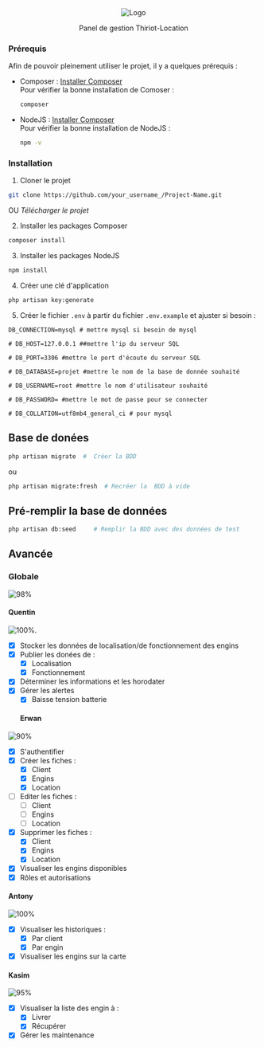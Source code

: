 <a name="readme-top"></a>
<br />
<div align="center">
 <img src="https://thiriot-locations.com/charte/logo.png" alt="Logo">

  <p align="center">
 Panel de gestion Thiriot-Location
  </p>
</div>

### Prérequis

Afin de pouvoir pleinement utiliser le projet, il y a quelques prérequis : 
* Composer : [Installer Composer](https://getcomposer.org/) <br/>
Pour vérifier la bonne installation de Comoser : 
  ```sh
  composer
  ```
* NodeJS : [Installer Composer](https://nodejs.org/en/download) <br/>
Pour vérifier la bonne installation de NodeJS : 
  ```sh
  npm -v
  ```

### Installation

1. Cloner le projet
```sh
git clone https://github.com/your_username_/Project-Name.git
```
OU
  *Télécharger le projet*

2. Installer les packages Composer
```sh
composer install
```
3. Installer les packages NodeJS
```sh
npm install
```
4. Créer une clé d'application 
```bash
php artisan key:generate
```
5. Créer le fichier ```.env``` à partir du fichier ```.env.example``` et ajuster si besoin :
```env
DB_CONNECTION=mysql # mettre mysql si besoin de mysql 
  
# DB_HOST=127.0.0.1 ##mettre l'ip du serveur SQL
  
# DB_PORT=3306 #mettre le port d'écoute du serveur SQL

# DB_DATABASE=projet #mettre le nom de la base de donnée souhaité
  
# DB_USERNAME=root #mettre le nom d'utilisateur souhaité
  
# DB_PASSWORD= #mettre le mot de passe pour se connecter
  
# DB_COLLATION=utf8mb4_general_ci # pour mysql
```
## Base de donées

```bash
php artisan migrate  #  Créer la BDD 
```
ou 
```bash
php artisan migrate:fresh  # Recréer la  BDD à vide 
```

## Pré-remplir la base de données

```bash
php artisan db:seed     # Remplir la BDD avec des données de test
```


## Avancée


### Globale
![98%](https://progress-bar.dev/98)

#### Quentin
![100%](https://progress-bar.dev/100).
- [x] Stocker les données de localisation/de fonctionnement des engins
- [x] Publier les donées de : 
   - [x] Localisation
   - [x] Fonctionnement
- [x] Déterminer les informations et les horodater
- [x] Gérer les alertes
  - [x] Baisse tension batterie
  
  #### Erwan
![90%](https://progress-bar.dev/90)
- [x] S'authentifier
- [x] Créer les fiches : 
   - [x] Client
   - [x] Engins
   - [x] Location
- [ ] Editer les fiches : 
   - [ ] Client
   - [ ] Engins
   - [ ] Location
- [x] Supprimer les fiches : 
   - [x] Client
   - [x] Engins
   - [x] Location
- [x] Visualiser les engins disponibles
- [x] Rôles et autorisations
 #### Antony
![100%](https://progress-bar.dev/100)
- [x] Visualiser les historiques :
   - [x] Par client
   - [x] Par engin
- [x] Visualiser les engins sur la carte
#### Kasim
![95%](https://progress-bar.dev/95)
- [x] Visualiser la liste des engin à :
  - [x] Livrer
  - [x] Récupérer
- [x] Gérer les maintenance
